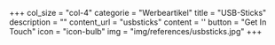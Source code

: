 +++
col_size = "col-4"
  categorie = "Werbeartikel"
  title = "USB-Sticks"
  description = ""
  content_url = "usbsticks"
  content = ''
  button = "Get In Touch"
  icon = "icon-bulb"
  img = "img/references/usbsticks.jpg"
+++